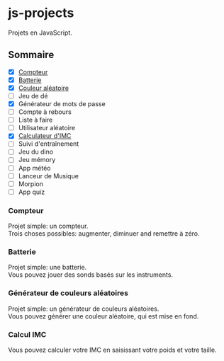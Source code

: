 # js-projects

Projets en JavaScript.

## Sommaire

- [X] [Compteur](https://github.com/Clemix37/js-projects/blob/main/languages/README-FR.md#compteur)  
- [X] [Batterie](https://github.com/Clemix37/js-projects/blob/main/languages/README-FR.md#batterie)  
- [X] [Couleur aléatoire](https://github.com/Clemix37/js-projects/blob/main/languages/README-FR.md#g%C3%A9n%C3%A9rateur-de-couleurs-al%C3%A9atoires)  
- [ ] Jeu de dé
- [X] Générateur de mots de passe
- [ ] Compte à rebours
- [ ] Liste à faire
- [ ] Utilisateur aléatoire
- [X] [Calculateur d'IMC](https://github.com/Clemix37/js-projects/blob/main/languages/README-FR.md#calcul-imc)  
- [ ] Suivi d'entraînement
- [ ] Jeu du dino
- [ ] Jeu mémory
- [ ] App météo
- [ ] Lanceur de Musique
- [ ] Morpion
- [ ] App quiz

### Compteur

Projet simple: un compteur.  
Trois choses possibles: augmenter, diminuer and remettre à zéro.  

### Batterie

Projet simple: une batterie.  
Vous pouvez jouer des sonds basés sur les instruments.  

### Générateur de couleurs aléatoires

Projet simple: un générateur de couleurs aléatoires.  
Vous pouvez générer une couleur aléatoire, qui est mise en fond.  

### Calcul IMC

Vous pouvez calculer votre IMC en saisissant votre poids et votre taille.  